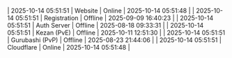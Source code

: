 | 2025-10-14 05:51:51 | Website | Online | 2025-10-14 05:51:48 |
| 2025-10-14 05:51:51 | Registration | Offline | 2025-09-09 16:40:23 |
| 2025-10-14 05:51:51 | Auth Server | Offline | 2025-08-18 09:33:31 |
| 2025-10-14 05:51:51 | Kezan (PvE) | Offline | 2025-10-11 12:51:30 |
| 2025-10-14 05:51:51 | Gurubashi (PvP) | Offline | 2025-08-23 21:44:06 |
| 2025-10-14 05:51:51 | Cloudflare | Online | 2025-10-14 05:51:48 |
